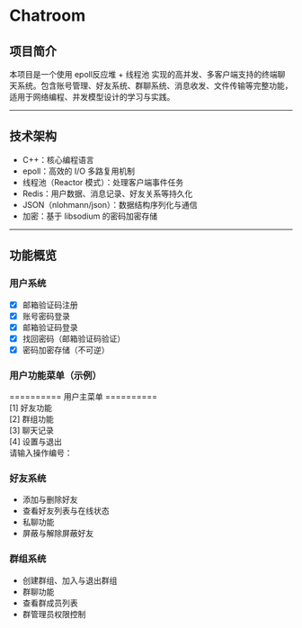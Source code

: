 # Chatroom

## 项目简介

本项目是一个使用 epoll反应堆 + 线程池 实现的高并发、多客户端支持的终端聊天系统。包含账号管理、好友系统、群聊系统、消息收发、文件传输等完整功能，适用于网络编程、并发模型设计的学习与实践。

---

## 技术架构

- C++：核心编程语言
- epoll：高效的 I/O 多路复用机制
- 线程池（Reactor 模式）：处理客户端事件任务
- Redis：用户数据、消息记录、好友关系等持久化
- JSON（nlohmann/json）：数据结构序列化与通信
- 加密：基于 libsodium 的密码加密存储

---

## 功能概览

### 用户系统

- [x] 邮箱验证码注册
- [x] 账号密码登录
- [x] 邮箱验证码登录
- [x] 找回密码（邮箱验证码验证）
- [x] 密码加密存储（不可逆）

### 用户功能菜单（示例）

========== 用户主菜单 ==========  
[1] 好友功能  
[2] 群组功能  
[3] 聊天记录  
[4] 设置与退出  
请输入操作编号：  


### 好友系统

- 添加与删除好友
- 查看好友列表与在线状态
- 私聊功能
- 屏蔽与解除屏蔽好友

### 群组系统

- 创建群组、加入与退出群组
- 群聊功能
- 查看群成员列表
- 群管理员权限控制